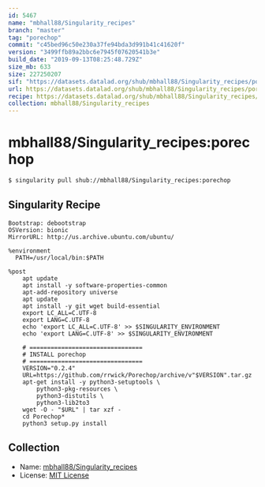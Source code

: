 ```yaml
---
id: 5467
name: "mbhall88/Singularity_recipes"
branch: "master"
tag: "porechop"
commit: "c45bed96c50e230a37fe94bda3d991b41c41620f"
version: "3499ffb89a2bbc6e7945f07620541b3e"
build_date: "2019-09-13T08:25:48.729Z"
size_mb: 633
size: 227250207
sif: "https://datasets.datalad.org/shub/mbhall88/Singularity_recipes/porechop/2019-09-13-c45bed96-3499ffb8/3499ffb89a2bbc6e7945f07620541b3e.simg"
url: https://datasets.datalad.org/shub/mbhall88/Singularity_recipes/porechop/2019-09-13-c45bed96-3499ffb8/
recipe: https://datasets.datalad.org/shub/mbhall88/Singularity_recipes/porechop/2019-09-13-c45bed96-3499ffb8/Singularity
collection: mbhall88/Singularity_recipes
---
```


# mbhall88/Singularity_recipes:porechop

```bash
$ singularity pull shub://mbhall88/Singularity_recipes:porechop
```

## Singularity Recipe

```singularity
Bootstrap: debootstrap
OSVersion: bionic
MirrorURL: http://us.archive.ubuntu.com/ubuntu/

%environment
  PATH=/usr/local/bin:$PATH

%post
    apt update
    apt install -y software-properties-common
    apt-add-repository universe
    apt update
    apt install -y git wget build-essential
    export LC_ALL=C.UTF-8
    export LANG=C.UTF-8
    echo 'export LC_ALL=C.UTF-8' >> $SINGULARITY_ENVIRONMENT
    echo 'export LANG=C.UTF-8' >> $SINGULARITY_ENVIRONMENT

    # ================================
    # INSTALL porechop 
    # ================================
    VERSION="0.2.4"
    URL=https://github.com/rrwick/Porechop/archive/v"$VERSION".tar.gz
    apt-get install -y python3-setuptools \
        python3-pkg-resources \
        python3-distutils \
        python3-lib2to3
    wget -O - "$URL" | tar xzf -
    cd Porechop*
    python3 setup.py install
```

## Collection

 - Name: [mbhall88/Singularity_recipes](https://github.com/mbhall88/Singularity_recipes)
 - License: [MIT License](https://api.github.com/licenses/mit)

